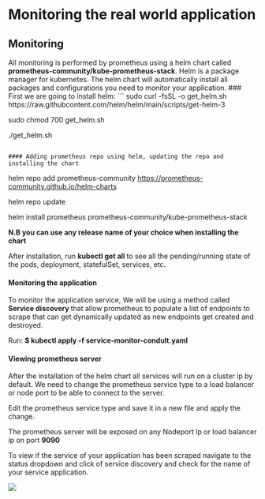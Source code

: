 # Monitoring the real world application

## Monitoring

<p>All monitoring is performed by prometheus using a helm chart called <b>prometheus-community/kube-prometheus-stack</b>.
Helm is a package manager for kubernetes. The helm chart will automatically install all packages and configurations you need to monitor your application.
### First we are going to install helm: 
```
sudo curl -fsSL -o get_helm.sh https://raw.githubcontent.com/helm/helm/main/scripts/get-helm-3

sudo chmod 700 get_helm.sh

./get_helm.sh
```

#### Adding prometheus repo using helm, updating the repo and installing the chart
```
helm repo add prometheus-community https://prometheus-community.github.io/helm-charts

helm repo update

helm install prometheus prometheus-community/kube-prometheus-stack


<b> N.B you can use any release name of your choice when installing the chart </b>

After installation, run <b> kubectl get all </b> to see all the pending/running state of the pods, deployment, statefulSet, services, etc.
</p>

 
#### Monitoring the application
<p>

To monitor the application service, We will be using a method called <b> Service discovery </b>that allow prometheus to populate a list of endpoints to scrape that can get dynamically updated as new endpoints get created and destroyed.

Run: <b> $ kubectl apply -f service-monitor-condult.yaml </b>

</p>

#### Viewing prometheus server
<p>

After the installation of the helm chart all services will run on a cluster ip by default. We need to change the prometheus service type to a load balancer or node port to be able to connect to the server.

Edit the prometheus service type and save it in a new file and apply the change. 

The prometheus server will be exposed on any Nodeport Ip or load balancer ip on port <b> 9090</b>

To view if the service of your application has been scraped navigate to the status dropdown and click of service discovery and check for the name of your service application.

<img src="time-series.png">

</p>
